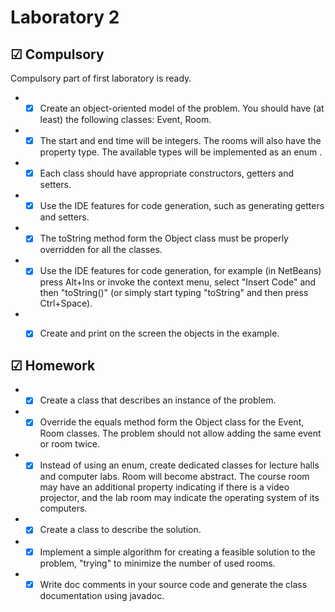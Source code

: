 # Laboratory 2

## &#9745; Compulsory
Compulsory part of first laboratory is ready.
* - [x] Create an object-oriented model of the problem. You should have (at least) the following classes: Event, Room.
* - [x] The start and end time will be integers. The rooms will also have the property type. The available types will be implemented as an enum .
* - [x] Each class should have appropriate constructors, getters and setters.
* - [x] Use the IDE features for code generation, such as generating getters and setters.
* - [x] The toString method form the Object class must be properly overridden for all the classes.
* - [x] Use the IDE features for code generation, for example (in NetBeans) press Alt+Ins or invoke the context menu, select "Insert Code" and then "toString()" (or simply start typing "toString" and then press Ctrl+Space).
* - [x] Create and print on the screen the objects in the example.


## &#9745; Homework
* - [x] Create a class that describes an instance of the problem.
* - [x] Override the equals method form the Object class for the Event, Room classes. The problem should not allow adding the same event or room twice.
* - [x] Instead of using an enum, create dedicated classes for lecture halls and computer labs. Room will become abstract. The course room may have an additional property indicating if there is a video projector, and the lab room may indicate the operating system of its computers.
* - [x] Create a class to describe the solution.
* - [x] Implement a simple algorithm for creating a feasible solution to the problem, "trying" to minimize the number of used rooms.
* - [x] Write doc comments in your source code and generate the class documentation using javadoc.
